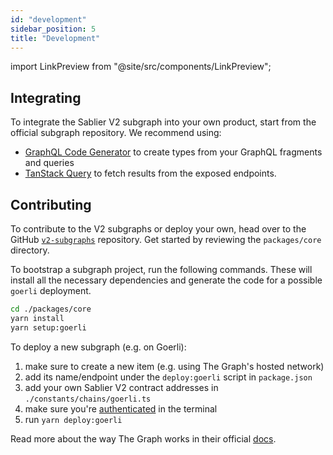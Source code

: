 ```yaml
---
id: "development"
sidebar_position: 5
title: "Development"
---
```


import LinkPreview from "@site/src/components/LinkPreview";

## Integrating

To integrate the Sablier V2 subgraph into your own product, start from the official subgraph repository. We recommend
using:

- [GraphQL Code Generator](https://the-guild.dev/graphql/codegen/docs/getting-started) to create types from your GraphQL
  fragments and queries
- [TanStack Query](tanstack.com/query/) to fetch results from the exposed endpoints.

<LinkPreview
  href="https://github.com/sablier-labs/v2-subgraphs"
  icon="github"
  subtitle="GitHub"
  title="Github - sablier-labs/v2-subgraphs: Sablier V2 Subgraphs"
/>

## Contributing

To contribute to the V2 subgraphs or deploy your own, head over to the GitHub
[`v2-subgraphs`](https://github.com/sablier-labs/v2-subgraphs) repository. Get started by reviewing the `packages/core`
directory.

To bootstrap a subgraph project, run the following commands. These will install all the necessary dependencies and
generate the code for a possible `goerli` deployment.

```bash
cd ./packages/core
yarn install
yarn setup:goerli
```

To deploy a new subgraph (e.g. on Goerli):

1. make sure to create a new item (e.g. using The Graph's hosted network)
2. add its name/endpoint under the `deploy:goerli` script in `package.json`
3. add your own Sablier V2 contract addresses in `./constants/chains/goerli.ts`
4. make sure you're [authenticated](the-graph-auth) in the terminal
5. run `yarn deploy:goerli`

Read more about the way The Graph works in their official [docs](the-graph-docs).

[the-graph-auth]: https://thegraph.com/docs/en/deploying/deploying-a-subgraph-to-hosted/#store-the-access-token
[the-graph-docs]: https://thegraph.com/docs/en/
